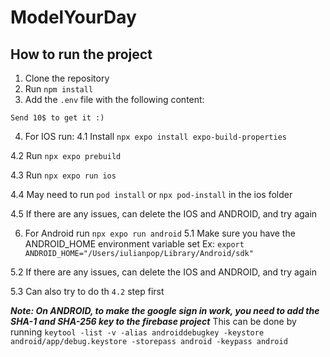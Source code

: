 # ModelYourDay

## How to run the project
1. Clone the repository
2. Run `npm install`
3. Add the `.env` file with the following content:
```
Send 10$ to get it :)
```

4. For IOS run:
  4.1 Install `npx expo install expo-build-properties`
   
  4.2 Run `npx expo prebuild `
  
  4.3 Run `npx expo run ios `
  
  4.4 May need to run `pod install` or `npx pod-install` in the ios folder
  
  4.5 If there are any issues, can delete the IOS and ANDROID, and try again

6. For Android run `npx expo run android`
  5.1 Make sure you have the ANDROID_HOME environment variable set Ex: `export ANDROID_HOME="/Users/iulianpop/Library/Android/sdk"`
     
  5.2 If there are any issues, can delete the IOS and ANDROID, and try again
  
  5.3 Can also try to do th `4.2` step first

***Note: On ANDROID, to make the google sign in work, you need to add the SHA-1 and SHA-256 key to the firebase project***
This can be done by running `keytool -list -v -alias androiddebugkey -keystore android/app/debug.keystore -storepass android -keypass android`
